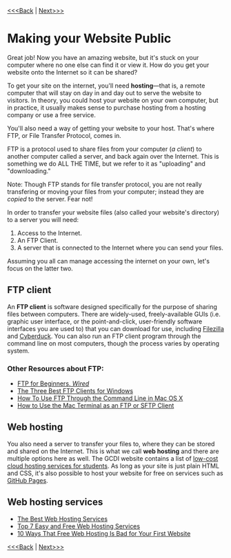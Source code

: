 [<<<Back](summary.md) | [Next>>>](resource.md)

# Making your Website Public

Great job! Now you have an amazing website, but it's stuck on your computer where no one else can find it or view it. How do you get your website onto the Internet so it can be shared?

To get your site on the internet, you'll need **hosting**—that is, a remote computer that will stay on day in and day out to serve the website to visitors. In theory, you could host your website on your own computer, but in practice, it usually makes sense to purchase hosting from a hosting company or use a free service.

You'll also need a way of getting your website to your host. That's where FTP, or File Transfer Protocol, comes in.

FTP is a protocol used to share files from your computer (*a client*) to another computer called a server, and back again over the Internet. This is something we do ALL THE TIME, but we refer to it as "uploading" and "downloading."

Note: Though FTP stands for file transfer protocol, you are not really transfering or moving your files from your computer; instead they are *copied* to the server. Fear not!

In order to transfer your website files (also called your website's directory) to a server you will need:

1. Access to the Internet.
2. An FTP Client.
3. A server that is connected to the Internet where you can send your files.

Assuming you all can manage accessing the internet on your own, let's focus on the latter two.

## FTP client

An **FTP client** is software designed specifically for the purpose of sharing files between computers. There are widely-used, freely-available GUIs (i.e. graphic user interface, or the point-and-click, user-friendly software interfaces you are used to) that you can download for use, including [Filezilla](https://filezilla-project.org/) and [Cyberduck](https://cyberduck.io/?l=en). You can also run an FTP client program through the command line on most computers, though the process varies by operating system.

### Other Resources about FTP:

- [FTP for Beginners, *Wired*](https://www.wired.com/2010/02/ftp_for_beginners/)  
- [The Three Best FTP Clients for Windows](https://www.makeuseof.com/tag/free-ftp-clients-windows/)  
- [How To Use FTP Through the Command Line in Mac OS X](http://www.techradar.com/how-to/software/operating-systems/how-to-use-ftp-through-the-command-line-in-mac-os-x-1305664)  
- [How to Use the Mac Terminal as an FTP or SFTP Client](https://beebom.com/how-to-use-mac-terminal-ftp-sftp-client/)  

## Web hosting

You also need a server to transfer your files to, where they can be stored and shared on the Internet. This is what we call **web hosting** and there are multiple options here as well. The GCDI website contains a list of [low-cost cloud hosting services for students](https://gcdi.commons.gc.cuny.edu/digital-resource-guide/#cloud). As long as your site is just plain HTML and CSS, it's also possible to host your website for free on services such as [GitHub Pages](https://pages.github.com/).

## Web hosting services

- [The Best Web Hosting Services](https://www.makeuseof.com/tag/best-web-hosting-services/)  
- [Top 7 Easy and Free Web Hosting Services](https://www.makeuseof.com/tag/top-7-easy-and-free-web-hosting-services/)  
- [10 Ways That Free Web Hosting Is Bad for Your First Website](https://www.makeuseof.com/tag/free-web-hosting-is-bad/)  

[<<<Back](summary.md) | [Next>>>](resource.md)
